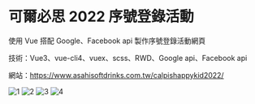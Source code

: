 # 可爾必思 2022 序號登錄活動
使用 Vue 搭配 Google、Facebook api 製作序號登錄活動網頁

技術：Vue3、vue-cli4、vuex、scss、RWD、Google api、Facebook api

網站：https://www.asahisoftdrinks.com.tw/calpishappykid2022/

![1](https://user-images.githubusercontent.com/42172531/156995796-b1e32bdb-869b-419f-a317-9f8a354f3674.png)
![2](https://user-images.githubusercontent.com/42172531/156995933-c259cdbb-49f0-4a33-9eff-0cc9b3b2c5b4.png)
![3](https://user-images.githubusercontent.com/42172531/156995804-d16076fa-9589-4a0d-8602-42983d8d566b.png)
![4](https://user-images.githubusercontent.com/42172531/156995806-7cae3789-077e-478b-a563-8cb90ba5fc0c.png)



